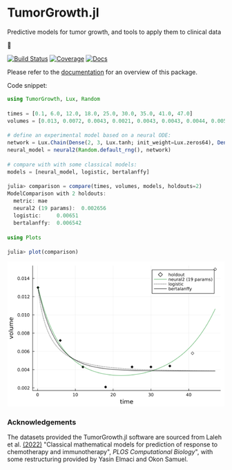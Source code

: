 # TumorGrowth.jl

Predictive models for tumor growth, and tools to apply them to clinical data

&#128679;

[![Build Status](https://github.com/ablaom/TumorGrowth.jl/workflows/CI/badge.svg)](https://github.com/ablaom/TumorGrowth.jl/actions)
[![Coverage](https://codecov.io/gh/ablaom/TumorGrowth.jl/branch/master/graph/badge.svg)](https://codecov.io/github/ablaom/TumorGrowth.jl?branch=master)
[![Docs](https://img.shields.io/badge/docs-dev-blue.svg)](https://ablaom.github.io/TumorGrowth.jl/dev/)


Please refer to the [documentation](https://ablaom.github.io/TumorGrowth.jl/dev) for an
overview of this package.

Code snippet:

```julia
using TumorGrowth, Lux, Random

times = [0.1, 6.0, 12.0, 18.0, 25.0, 30.0, 35.0, 41.0, 47.0]
volumes = [0.013, 0.0072, 0.0043, 0.0021, 0.0043, 0.0043, 0.0044, 0.0058, 0.015]

# define an experimental model based on a neural ODE:
network = Lux.Chain(Dense(2, 3, Lux.tanh; init_weight=Lux.zeros64), Dense(3, 2))
neural_model = neural2(Random.default_rng(), network)

# compare with with some classical models:
models = [neural_model, logistic, bertalanffy]

julia> comparison = compare(times, volumes, models, holdouts=2)
ModelComparison with 2 holdouts:
  metric: mae
  neural2 (19 params):  0.002656
  logistic:     0.00651
  bertalanffy:  0.006542

using Plots

julia> plot(comparison)
```

![comparison plot](assets/comparison.png)


### Acknowledgements

The datasets provided the TumorGrowth.jl software are sourced from Laleh et
al. [(2022)](https://doi.org/10.1371/journal.pcbi.1009822) "Classical mathematical models
for prediction of response to chemotherapy and immunotherapy", *PLOS Computational
Biology*", with some restructuring provided by Yasin Elmaci and Okon Samuel.
